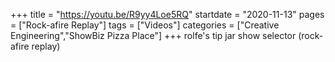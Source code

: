 +++
title = "https://youtu.be/R9yy4Loe5RQ"
startdate = "2020-11-13"
pages = ["Rock-afire Replay"]
tags = ["Videos"]
categories = ["Creative Engineering","ShowBiz Pizza Place"]
+++
rolfe's tip jar show selector (rock-afire replay)
